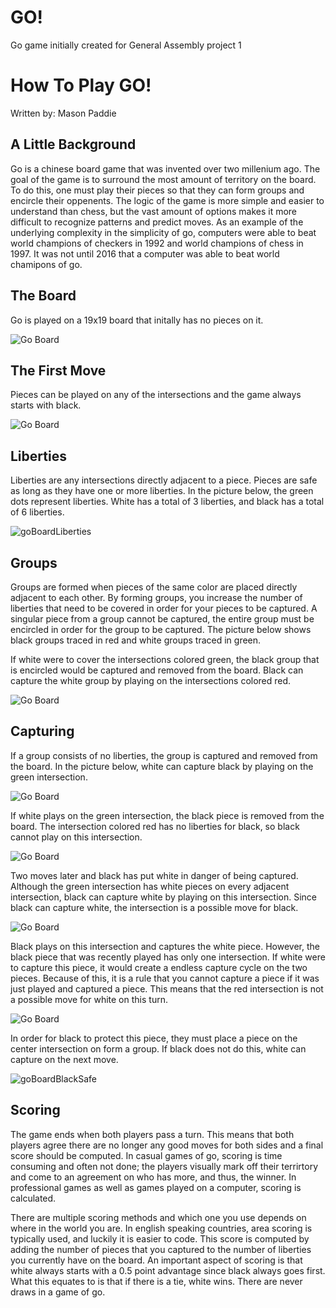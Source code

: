 # GO!
Go game initially created for General Assembly project 1

# How To Play GO!
Written by: Mason Paddie

## A Little Background
Go is a chinese board game that was invented over two millenium ago. The goal of the game is to surround the most amount of territory on the board. To do this, one must play their pieces so that they can form groups and encircle their oppenents. The logic of the game is more simple and easier to understand than chess, but the vast amount of options makes it more difficult to recognize patterns and predict moves. As an example of the underlying complexity in the simplicity of go, computers were able to beat world champions of checkers in 1992 and world champions of chess in 1997. It was not until 2016 that a computer was able to beat world chamipons of go. 

## The Board
Go is played on a 19x19 board that initally has no pieces on it. 

![Go Board](https://user-images.githubusercontent.com/92054622/180579654-74ede43b-5f70-4dc8-8af5-bd452c47eb91.png) 

## The First Move
Pieces can be played on any of the intersections and the game always starts with black.

![Go Board](https://user-images.githubusercontent.com/92054622/180584034-2c3ba32e-89a6-42dc-9f9d-efc9a84fe5fb.png)


## Liberties 
Liberties are any intersections directly adjacent to a piece. Pieces are safe as long as they have one or more liberties. In the picture below, the green dots represent liberties. White has a total of 3 liberties, and black has a total of 6 liberties. 

![goBoardLiberties](https://user-images.githubusercontent.com/92054622/180584128-094d7c3a-dea1-4606-ab85-62019a8e5f24.png)

## Groups
Groups are formed when pieces of the same color are placed directly adjacent to each other. By forming groups, you increase the number of liberties that need to be covered in order for your pieces to be captured. A singular piece from a group cannot be captured, the entire group must be encircled in order for the group to be captured. The picture below shows black groups traced in red and white groups traced in green. 

If white were to cover the intersections colored green, the black group that is encircled would be captured and removed from the board. Black can capture the white group by playing on the intersections colored red. 

![Go Board](https://user-images.githubusercontent.com/92054622/180584425-aabb841b-0b8d-4d79-bcde-41626b971989.png)

## Capturing
If a group consists of no liberties, the group is captured and removed from the board. In the picture below, white can capture black by playing on the green intersection. 

![Go Board](https://user-images.githubusercontent.com/92054622/180584553-dc86b951-1801-474b-a94c-85746260c087.png)

If white plays on the green intersection, the black piece is removed from the board. The intersection colored red has no liberties for black, so black cannot play on this intersection. 

![Go Board](https://user-images.githubusercontent.com/92054622/180584622-bc29a192-884b-4539-bc20-3f1ccc69d65e.png)

Two moves later and black has put white in danger of being captured. Although the green intersection has white pieces on every adjacent intersection, black can capture white by playing on this intersection. Since black can capture white, the intersection is a possible move for black. 

![Go Board](https://user-images.githubusercontent.com/92054622/180584727-b5b492f9-4c81-427a-b661-998921dc39af.png)

Black plays on this intersection and captures the white piece. However, the black piece that was recently played has only one intersection. If white were to capture this piece, it would create a endless capture cycle on the two pieces. Because of this, it is a rule that you cannot capture a piece if it was just played and captured a piece. This means that the red intersection is not a possible move for white on this turn. 

![Go Board](https://user-images.githubusercontent.com/92054622/180584867-20b6fe81-24a5-4018-bddf-0e1825ffc537.png)

In order for black to protect this piece, they must place a piece on the center intersection on form a group. If black does not do this, white can capture on the next move. 

![goBoardBlackSafe](https://user-images.githubusercontent.com/92054622/180584959-876ab08a-362a-436a-b042-7eed7b52166b.png)

## Scoring

The game ends when both players pass a turn. This means that both players agree there are no longer any good moves for both sides and a final score should be computed. In casual games of go, scoring is time consuming and often not done; the players visually mark off their terrirtory and come to an agreement on who has more, and thus, the winner. In professional games as well as games played on a computer, scoring is calculated. 

There are multiple scoring methods and which one you use depends on where in the world you are. In english speaking countries, area scoring is typically used, and luckily it is easier to code. This score is computed by adding the number of pieces that you captured to the number of liberties you currently have on the board. An important aspect of scoring is that white always starts with a 0.5 point advantage since black always goes first. What this equates to is that if there is a tie, white wins. There are never draws in a game of go. 

